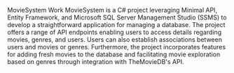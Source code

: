 ﻿MovieSystem Work
MovieSystem is a C# project leveraging Minimal API, Entity Framework, and Microsoft SQL Server Management Studio (SSMS) to develop a straightforward application for managing a database. The project offers a range of API endpoints enabling users to access details regarding movies, genres, and users. Users can also establish associations between users and movies or genres. Furthermore, the project incorporates features for adding fresh movies to the database and facilitating movie exploration based on genres through integration with TheMovieDB's API.
